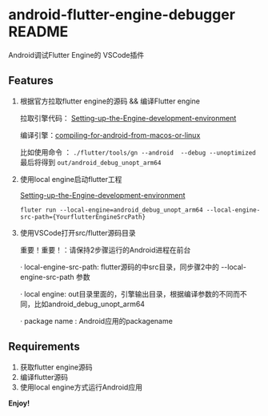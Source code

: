 # android-flutter-engine-debugger README

Android调试Flutter Engine的 VSCode插件

## Features

1. 根据官方拉取flutter engine的源码 && 编译Flutter engine

    拉取引擎代码： 
    [Setting-up-the-Engine-development-environment](https://github.com/flutter/flutter/wiki/Setting-up-the-Engine-development-environment)

    编译引擎：[compiling-for-android-from-macos-or-linux](https://github.com/flutter/flutter/wiki/Compiling-the-engine#compiling-for-android-from-macos-or-linux)


    比如使用命令 ： `./flutter/tools/gn --android  --debug --unoptimized` 
    最后将得到 `out/android_debug_unopt_arm64 `


2. 使用local engine启动flutter工程

    [Setting-up-the-Engine-development-environment](https://github.com/flutter/flutter/wiki/Debugging-the-engine)

    ```fluter run --local-engine=android_debug_unopt_arm64 --local-engine-src-path={YourflutterEngineSrcPath}```

3. 使用VSCode打开src/flutter源码目录

    重要！重要！：请保持2步骤运行的Android进程在前台
    
    · local-engine-src-path:  flutter源码的中src目录，同步骤2中的 --local-engine-src-path 参数

    · local engine:  out目录里面的，引擎输出目录，根据编译参数的不同而不同，比如android_debug_unopt_arm64

    · package name : Android应用的packagename

## Requirements

1. 获取flutter engine源码
2. 编译flutter源码
3. 使用local engine方式运行Android应用

**Enjoy!**
